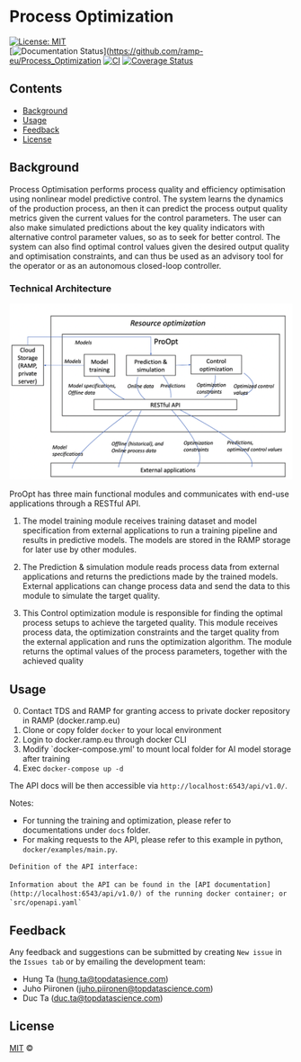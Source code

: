 # Process Optimization

[![License: MIT](https://img.shields.io/github/license/ramp-eu/TTE.project1.svg)](https://opensource.org/licenses/MIT)
<br/>
[![Documentation Status](https://github.com/ramp-eu/Process_Optimization)](https://github.com/ramp-eu/Process_Optimization
[![CI](https://github.com/ramp-eu/Process_Optimization/workflows/CI/badge.svg)](https://github.com/ramp-eu/Process_Optimization/actions?query=workflow%3ACI)
[![Coverage Status](https://coveralls.io/repos/github/ramp-eu/Process_Optimization/badge.svg?branch=master)](https://coveralls.io/github/ramp-eu/Process_Optimization?branch=master)

## Contents

-   [Background](#background)
-   [Usage](#usage)
-   [Feedback](#feedback)
-   [License](#license)

## Background

Process Optimisation performs process quality and efficiency optimisation using nonlinear model predictive control. The
system learns the dynamics of the production process, an then it can predict the process output quality metrics given
the current values for the control parameters. The user can also make simulated predictions about the key quality
indicators with alternative control parameter values, so as to seek for better control. The system can also find optimal
control values given the desired output quality and optimisation constraints, and can thus be used as an advisory tool
for the operator or as an autonomous closed-loop controller.

### Technical Architecture

![plot](./architecture.png)

ProOpt has three main functional modules and communicates with end-use applications through a RESTful API.

1. The model training module receives training dataset and model specification from external applications to run a
   training pipeline and results in predictive models. The models are stored in the RAMP storage for later use by other
   modules.

2. The Prediction & simulation module reads process data from external applications and returns the predictions made by
   the trained models. External applications can change process data and send the data to this module to simulate the
   target quality.

3. This Control optimization module is responsible for finding the optimal process setups to achieve the targeted
   quality. This module receives process data, the optimization constraints and the target quality from the external
   application and runs the optimization algorithm. The module returns the optimal values of the process parameters,
   together with the achieved quality

## Usage

0. Contact TDS and RAMP for granting access to private docker repository in RAMP (docker.ramp.eu)
1. Clone or copy folder `docker` to your local environment
2. Login to docker.ramp.eu through docker CLI
3. Modify `docker-compose.yml' to mount local folder for AI model storage after training
4. Exec `docker-compose up -d`

The API docs will be then accessible via `http://localhost:6543/api/v1.0/`.

Notes:

-   For tunning the training and optimization, please refer to documentations under `docs` folder.
-   For making requests to the API, please refer to this example in python, `docker/examples/main.py`.

```text
Definition of the API interface:

Information about the API can be found in the [API documentation](http://localhost:6543/api/v1.0/) of the running docker container; or `src/openapi.yaml`
```

## Feedback

Any feedback and suggestions can be submitted by creating `New issue` in the `Issues tab` or by emailing the development
team:

-   Hung Ta (hung.ta@topdatasience.com)
-   Juho Piironen (juho.piironen@topdatascience.com)
-   Duc Ta (duc.ta@topdatascience.com)

## License

[MIT](LICENSE) © <Top Data Science>
